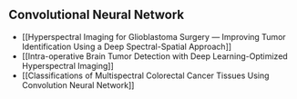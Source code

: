 
## Convolutional Neural Network
- [[Hyperspectral Imaging for Glioblastoma Surgery — Improving Tumor Identification Using a Deep Spectral-Spatial Approach]]
- [[Intra-operative Brain Tumor Detection with Deep Learning-Optimized Hyperspectral Imaging]]
- [[Classifications of Multispectral Colorectal Cancer Tissues Using Convolution Neural Network]]